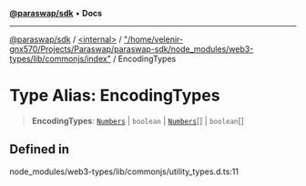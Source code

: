 [**@paraswap/sdk**](../../../../README.md) • **Docs**

***

[@paraswap/sdk](../../../../globals.md) / [\<internal\>](../../../README.md) / ["/home/velenir-gnx570/Projects/Paraswap/paraswap-sdk/node\_modules/web3-types/lib/commonjs/index"](../README.md) / EncodingTypes

# Type Alias: EncodingTypes

> **EncodingTypes**: [`Numbers`](../../../type-aliases/Numbers.md) \| `boolean` \| [`Numbers`](../../../type-aliases/Numbers.md)[] \| `boolean`[]

## Defined in

node\_modules/web3-types/lib/commonjs/utility\_types.d.ts:11
